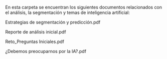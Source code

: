 En esta carpeta se encuentran los siguientes documentos relacionados con el análisis, la segmentación y temas de inteligencia artificial:

Estrategias de segmentación y predicción.pdf

Reporte de análisis inicial.pdf

Reto_Preguntas Iniciales.pdf

¿Debemos preocuparnos por la IA?.pdf
